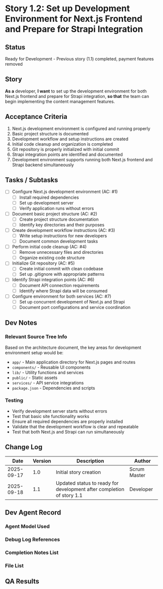 # Story 1.2: Set up Development Environment for Next.js Frontend and Prepare for Strapi Integration

## Status


 Ready for Development - Previous story (1.1) completed, payment features removed

## Story

**As a** developer,
**I want** to set up the development environment for both Next.js frontend and prepare for Strapi integration,
**so that** the team can begin implementing the content management features.

## Acceptance Criteria

1. Next.js development environment is configured and running properly
2. Basic project structure is documented
3. Development workflow and setup instructions are created
4. Initial code cleanup and organization is completed
5. Git repository is properly initialized with initial commit
6. Strapi integration points are identified and documented
7. Development environment supports running both Next.js frontend and Strapi backend simultaneously

## Tasks / Subtasks

- [ ] Configure Next.js development environment (AC: #1)
  - [ ] Install required dependencies
  - [ ] Set up development server
  - [ ] Verify application runs without errors
- [ ] Document basic project structure (AC: #2)
  - [ ] Create project structure documentation
  - [ ] Identify key directories and their purposes
- [ ] Create development workflow instructions (AC: #3)
  - [ ] Write setup instructions for new developers
  - [ ] Document common development tasks
- [ ] Perform initial code cleanup (AC: #4)
  - [ ] Remove unnecessary files and directories
  - [ ] Organize existing code structure
- [ ] Initialize Git repository (AC: #5)
  - [ ] Create initial commit with clean codebase
  - [ ] Set up .gitignore with appropriate patterns
- [ ] Identify Strapi integration points (AC: #6)
  - [ ] Document API connection requirements
  - [ ] Identify where Strapi data will be consumed
- [ ] Configure environment for both services (AC: #7)
  - [ ] Set up concurrent development of Next.js and Strapi
  - [ ] Document port configurations and service coordination

## Dev Notes

### Relevant Source Tree Info
Based on the architecture document, the key areas for development environment setup would be:
- `app/` - Main application directory for Next.js pages and routes
- `components/` - Reusable UI components
- `lib/` - Utility functions and services
- `public/` - Static assets
- `services/` - API service integrations
- `package.json` - Dependencies and scripts

### Testing
- Verify development server starts without errors
- Test that basic site functionality works
- Ensure all required dependencies are properly installed
- Validate that the development workflow is clear and repeatable
- Test that both Next.js and Strapi can run simultaneously

## Change Log

| Date | Version | Description | Author |
| ---- | ------- | ----------- | ------ |
| 2025-09-17 | 1.0 | Initial story creation | Scrum Master |
| 2025-09-18 | 1.1 | Updated status to ready for development after completion of story 1.1 | Developer |

## Dev Agent Record

### Agent Model Used

### Debug Log References

### Completion Notes List

### File List

## QA Results